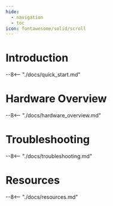 ```yaml
---
hide:
  - navigation
  - toc
icon: fontawesome/solid/scroll
---
```


# Introduction
--8<-- "./docs/quick_start.md"

# Hardware Overview
--8<-- "./docs/hardware_overview.md"

# Troubleshooting
--8<-- "./docs/troubleshooting.md"

# Resources
--8<-- "./docs/resources.md"
